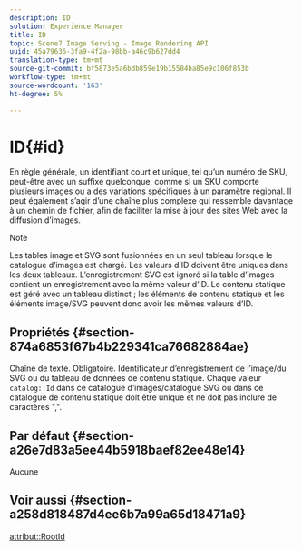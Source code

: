 ```yaml
---
description: ID
solution: Experience Manager
title: ID
topic: Scene7 Image Serving - Image Rendering API
uuid: 45a79636-3fa9-4f2a-98bb-a46c9b627dd4
translation-type: tm+mt
source-git-commit: bf5873e5a6bdb859e19b15584ba85e9c106f853b
workflow-type: tm+mt
source-wordcount: '163'
ht-degree: 5%

---
```



# ID{#id}

En règle générale, un identifiant court et unique, tel qu’un numéro de SKU, peut-être avec un suffixe quelconque, comme si un SKU comporte plusieurs images ou a des variations spécifiques à un paramètre régional. Il peut également s’agir d’une chaîne plus complexe qui ressemble davantage à un chemin de fichier, afin de faciliter la mise à jour des sites Web avec la diffusion d’images.

>[!NOTE]
>
>Les tables image et SVG sont fusionnées en un seul tableau lorsque le catalogue d’images est chargé. Les valeurs d’ID doivent être uniques dans les deux tableaux. L’enregistrement SVG est ignoré si la table d’images contient un enregistrement avec la même valeur d’ID. Le contenu statique est géré avec un tableau distinct ; les éléments de contenu statique et les éléments image/SVG peuvent donc avoir les mêmes valeurs d’ID.

## Propriétés {#section-874a6853f67b4b229341ca76682884ae}

Chaîne de texte. Obligatoire. Identificateur d’enregistrement de l’image/du SVG ou du tableau de données de contenu statique. Chaque valeur `catalog::Id` dans ce catalogue d’images/catalogue SVG ou dans ce catalogue de contenu statique doit être unique et ne doit pas inclure de caractères &quot;,&quot;.

## Par défaut {#section-a26e7d83a5ee44b5918baef82ee48e14}

Aucune

## Voir aussi {#section-a258d818487d4ee6b7a99a65d18471a9}

[attribut::RootId](../../../../../../is-api/image-catalog/image-serving-api-ref/c-image-catalog-reference/c-attributes-reference/r-rootid.md#reference-13653312925e4a08b90f99961d53f546)
